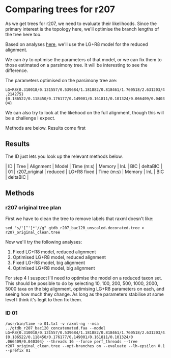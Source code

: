 # Comparing trees for r207

As we get trees for r207, we need to evaluate their likelihoods. Since the primary interest is the topology here, we'll optimise the branch lengths of the tree here too.

Based on analyses [here](https://github.com/fredjaya/gtdb_trees/blob/main/raxml_iqtree.md), we'll use the LG+R8 model for the reduced alignment.

We can *try* to optimise the parameters of that model, or we can fix them to those estimated on a parsimony tree. It will be interesting to see the difference.

The parameters optimised on the parsimony tree are:

`LG+R8{0.310018/0.131557/0.539684/1.181882/0.818461/1.760518/2.631203/4.214275}{0.186522/0.118450/0.176177/0.149001/0.161811/0.101324/0.066409/0.040304}`

We can also try to look at the likehood on the full alignment, though this will be a challenge I expect.

Methods are below. Results come first

## Results

The ID just lets you look up the relevant methods below. 

| ID | Tree                   | Alignment | Model            | Time (m:s) | Memory | lnL        | BIC       | deltaBIC  |                                                                          
| 01 | r207_original          | reduced   | LG+R8 fixed      | Time (m:s) | Memory | lnL        | BIC       | deltaBIC  |                                                                          


## Methods

### r207 original tree plan

First we have to clean the tree to remove labels that raxml doesn't like:

```
sed "s/'[^']*'//g" gtdb_r207_bac120_unscaled.decorated.tree > r207_original_clean.tree
```

Now we'll try the following analyses:

1. Fixed LG+R8 model, reduced alignment
2. Optimised LG+R8 model, reduced alignment
3. Fixed LG+R8 model, big alignment 
4. Optimised LG+R8 model, big alignment 

For step 4 I suspect I'll need to optimise the model on a reduced taxon set. This should be possible to do by selecting 10, 100, 200, 500, 1000, 2000, 5000 taxa on the big alignment, optimising LG+R8 parameters on each, and seeing how much they change. As long as the parameters stabilise at some level I think it's legit to then fix them.

### ID 01

```
/usr/bin/time -o 01.txt -v raxml-ng --msa ../gtdb_r207_bac120_concatenated.faa --model LG+R8{0.310018/0.131557/0.539684/1.181882/0.818461/1.760518/2.631203/4.214275}{0.186522/0.118450/0.176177/0.149001/0.161811/0.101324/0
.066409/0.040304} --threads 16 --force perf_threads --tree r207_original_clean.tree --opt-branches on --evaluate --lh-epsilon 0.1  --prefix 01
```
